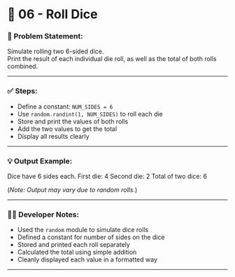 # 🎲 06 - Roll Dice

### 📌 Problem Statement:
Simulate rolling two 6-sided dice.  
Print the result of each individual die roll, as well as the total of both rolls combined.

---

### ✅ Steps:
- Define a constant: `NUM_SIDES = 6`
- Use `random.randint(1, NUM_SIDES)` to roll each die
- Store and print the values of both rolls
- Add the two values to get the total
- Display all results clearly

---

### 💡 Output Example:

Dice have 6 sides each.
First die: 4
Second die: 2
Total of two dice: 6


(*Note: Output may vary due to random rolls.*)

---

### 👨‍💻 Developer Notes:
- Used the `random` module to simulate dice rolls  
- Defined a constant for number of sides on the dice  
- Stored and printed each roll separately  
- Calculated the total using simple addition  
- Cleanly displayed each value in a formatted way

---
